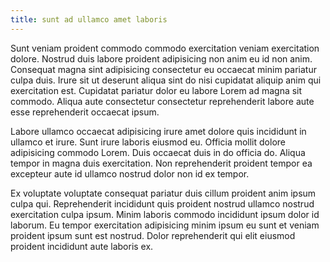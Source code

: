 ```yaml
---
title: sunt ad ullamco amet laboris
---
```


Sunt veniam proident commodo commodo exercitation veniam exercitation dolore. Nostrud duis labore proident adipisicing non anim eu id non anim. Consequat magna sint adipisicing consectetur eu occaecat minim pariatur culpa duis. Irure sit ut deserunt aliqua sint do nisi cupidatat aliquip anim qui exercitation est. Cupidatat pariatur dolor eu labore Lorem ad magna sit commodo. Aliqua aute consectetur consectetur reprehenderit labore aute esse reprehenderit occaecat ipsum.

Labore ullamco occaecat adipisicing irure amet dolore quis incididunt in ullamco et irure. Sunt irure laboris eiusmod eu. Officia mollit dolore adipisicing commodo Lorem. Duis occaecat duis in do officia do. Aliqua tempor in magna duis exercitation. Non reprehenderit proident tempor ea excepteur aute id ullamco nostrud dolor non id ex tempor.

Ex voluptate voluptate consequat pariatur duis cillum proident anim ipsum culpa qui. Reprehenderit incididunt quis proident nostrud ullamco nostrud exercitation culpa ipsum. Minim laboris commodo incididunt ipsum dolor id laborum. Eu tempor exercitation adipisicing minim ipsum eu sunt et veniam proident ipsum sunt est nostrud. Dolor reprehenderit qui elit eiusmod proident incididunt aute laboris ex.